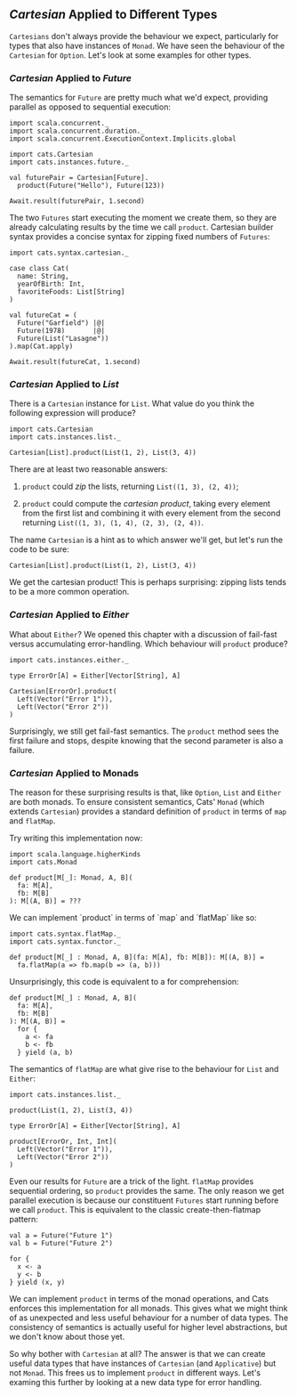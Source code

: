 ## *Cartesian* Applied to Different Types

`Cartesians` don't always provide the behaviour we expect,
particularly for types that also have instances of `Monad`.
We have seen the behaviour of the `Cartesian` for `Option`.
Let's look at some examples for other types.

### *Cartesian* Applied to *Future*

The semantics for `Future` are pretty much what we'd expect,
providing parallel as opposed to sequential execution:

```tut:book:silent
import scala.concurrent._
import scala.concurrent.duration._
import scala.concurrent.ExecutionContext.Implicits.global

import cats.Cartesian
import cats.instances.future._

val futurePair = Cartesian[Future].
  product(Future("Hello"), Future(123))
```

```tut:book
Await.result(futurePair, 1.second)
```

The two `Futures` start executing the moment we create them,
so they are already calculating results by the time we call `product`.
Cartesian builder syntax provides a concise syntax
for zipping fixed numbers of `Futures`:

```tut:book:silent
import cats.syntax.cartesian._

case class Cat(
  name: String,
  yearOfBirth: Int,
  favoriteFoods: List[String]
)

val futureCat = (
  Future("Garfield") |@|
  Future(1978)       |@|
  Future(List("Lasagne"))
).map(Cat.apply)
```

```tut:book
Await.result(futureCat, 1.second)
```

### *Cartesian* Applied to *List*

There is a `Cartesian` instance for `List`.
What value do you think the following expression will produce?

```tut:book:silent
import cats.Cartesian
import cats.instances.list._

Cartesian[List].product(List(1, 2), List(3, 4))
```

There are at least two reasonable answers:

 1. `product` could *zip* the lists,
    returning `List((1, 3), (2, 4))`;

 2. `product` could compute the *cartesian product*,
    taking every element from the first list
    and combining it with every element from the second
    returning `List((1, 3), (1, 4), (2, 3), (2, 4))`.

The name `Cartesian` is a hint as to which answer we'll get,
but let's run the code to be sure:

```tut:book
Cartesian[List].product(List(1, 2), List(3, 4))
```

We get the cartesian product!
This is perhaps surprising:
zipping lists tends to be a more common operation.

### *Cartesian* Applied to *Either*

What about `Either`?
We opened this chapter with a discussion of
fail-fast versus accumulating error-handling.
Which behaviour will `product` produce?

```tut:book:silent
import cats.instances.either._

type ErrorOr[A] = Either[Vector[String], A]
```

```tut:book
Cartesian[ErrorOr].product(
  Left(Vector("Error 1")),
  Left(Vector("Error 2"))
)
```

Surprisingly, we still get fail-fast semantics.
The `product` method sees the first failure and stops,
despite knowing that the second parameter is also a failure.

### *Cartesian* Applied to Monads

The reason for these surprising results is that,
like `Option`, `List` and `Either` are both monads.
To ensure consistent semantics,
Cats' `Monad` (which extends `Cartesian`)
provides a standard definition of `product`
in terms of `map` and `flatMap`.

Try writing this implementation now:

```tut:book:silent
import scala.language.higherKinds
import cats.Monad

def product[M[_]: Monad, A, B](
  fa: M[A],
  fb: M[B]
): M[(A, B)] = ???
```

<div class="solution">
We can implement `product` in terms of `map` and `flatMap` like so:

```tut:book:silent
import cats.syntax.flatMap._
import cats.syntax.functor._

def product[M[_] : Monad, A, B](fa: M[A], fb: M[B]): M[(A, B)] =
  fa.flatMap(a => fb.map(b => (a, b)))
```

Unsurprisingly, this code is equivalent to a for comprehension:

```tut:book:silent
def product[M[_] : Monad, A, B](
  fa: M[A],
  fb: M[B]
): M[(A, B)] =
  for {
    a <- fa
    b <- fb
  } yield (a, b)
```

The semantics of `flatMap` are what give rise
to the behaviour for `List` and `Either`:

```tut:book:silent
import cats.instances.list._
```

```tut:book
product(List(1, 2), List(3, 4))
```

```tut:book:silent
type ErrorOr[A] = Either[Vector[String], A]
```

```tut:book
product[ErrorOr, Int, Int](
  Left(Vector("Error 1")),
  Left(Vector("Error 2"))
)
```

Even our results for `Future` are a trick of the light.
`flatMap` provides sequential ordering, so `product` provides the same.
The only reason we get parallel execution
is because our constituent `Futures` start running before we call `product`.
This is equivalent to the classic create-then-flatmap pattern:

```tut:book:silent
val a = Future("Future 1")
val b = Future("Future 2")

for {
  x <- a
  y <- b
} yield (x, y)
```
</div>

We can implement `product` in terms of the monad operations,
and Cats enforces this implementation for all monads.
This gives what we might think of as
unexpected and less useful behaviour
for a number of data types.
The consistency of semantics is actually
useful for higher level abstractions,
but we don't know about those yet.

So why bother with `Cartesian` at all?
The answer is that we can create useful data types that
have instances of `Cartesian` (and `Applicative`) but not `Monad`.
This frees us to implement `product` in different ways.
Let's examing this further by looking at
a new data type for error handling.
